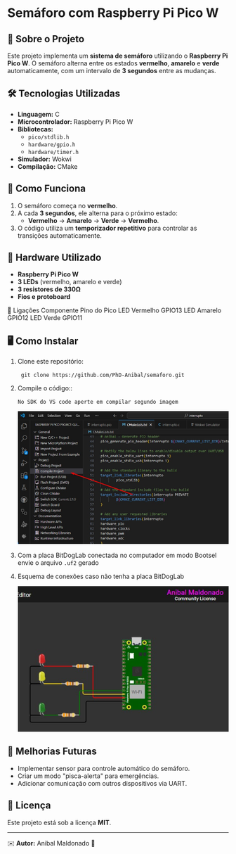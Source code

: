 # Semáforo com Raspberry Pi Pico W

## 📌 Sobre o Projeto
Este projeto implementa um **sistema de semáforo** utilizando o **Raspberry Pi Pico W**. O semáforo alterna entre os estados **vermelho**, **amarelo** e **verde** automaticamente, com um intervalo de **3 segundos** entre as mudanças.

## 🛠️ Tecnologias Utilizadas
- **Linguagem:** C
- **Microcontrolador:** Raspberry Pi Pico W
- **Bibliotecas:**
  - `pico/stdlib.h`
  - `hardware/gpio.h`
  - `hardware/timer.h`
- **Simulador:** Wokwi
- **Compilação:** CMake

## 🚦 Como Funciona
1. O semáforo começa no **vermelho**.
2. A cada **3 segundos**, ele alterna para o próximo estado:
   - **Vermelho** → **Amarelo** → **Verde** → **Vermelho**.
3. O código utiliza um **temporizador repetitivo** para controlar as transições automaticamente.

## 🔧 Hardware Utilizado
- **Raspberry Pi Pico W**
- **3 LEDs** (vermelho, amarelo e verde)
- **3 resistores de 330Ω**
- **Fios e protoboard**

🔌 Ligações
Componente	Pino do Pico
LED Vermelho	GPIO13
LED Amarelo	GPIO12
LED Verde	GPIO11

## 🖥️ Como Instalar
1. Clone este repositório:
   
        git clone https://github.com/PhD-Anibal/semaforo.git
2. Compile o código::

       No SDK do VS code aperte em compilar segundo imagem
   
   ![compilacao](TP_compilar.jpg)
   
3. Com a placa BitDogLab conectada no computador em modo Bootsel envie o arquivo `.uf2` gerado

4. Esquema de conexões caso não tenha a placa BitDogLab
   
   ![esquema de conexões na placa](TP_semaforo.jpg)

## 📌 Melhorias Futuras
- Implementar sensor para controle automático do semáforo.
- Criar um modo "pisca-alerta" para emergências.
- Adicionar comunicação com outros dispositivos via UART.

## 📜 Licença
Este projeto está sob a licença **MIT**.

---
✉️ **Autor:** Anibal Maldonado 🚀


